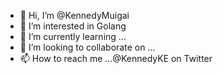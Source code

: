- 👋 Hi, I’m @KennedyMuigai
- 👀 I’m interested in Golang
- 🌱 I’m currently learning ...
- 💞️ I’m looking to collaborate on ...
- 📫 How to reach me ...@KennedyKE on Twitter

<!---
KennedyMuigai/KennedyMuigai is a ✨ special ✨ repository because its `README.md` (this file) appears on your GitHub profile.
You can click the Preview link to take a look at your changes.
--->
